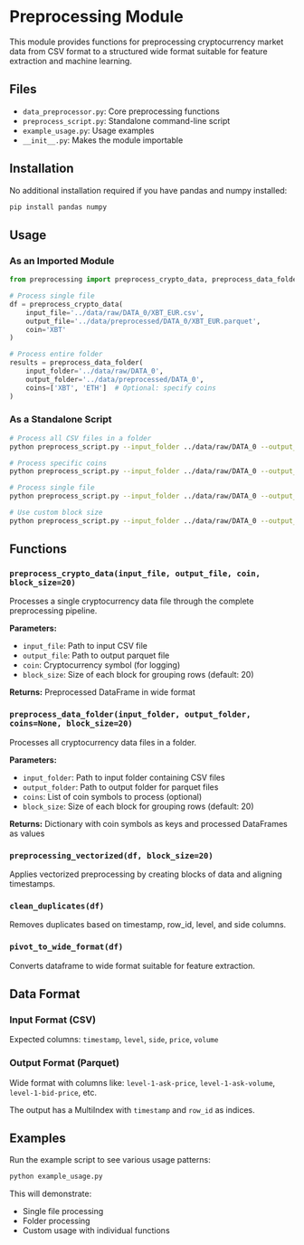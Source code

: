 # Preprocessing Module

This module provides functions for preprocessing cryptocurrency market data from CSV format to a structured wide format suitable for feature extraction and machine learning.

## Files

- `data_preprocessor.py`: Core preprocessing functions
- `preprocess_script.py`: Standalone command-line script
- `example_usage.py`: Usage examples
- `__init__.py`: Makes the module importable

## Installation

No additional installation required if you have pandas and numpy installed:

```bash
pip install pandas numpy
```

## Usage

### As an Imported Module

```python
from preprocessing import preprocess_crypto_data, preprocess_data_folder

# Process single file
df = preprocess_crypto_data(
    input_file='../data/raw/DATA_0/XBT_EUR.csv',
    output_file='../data/preprocessed/DATA_0/XBT_EUR.parquet',
    coin='XBT'
)

# Process entire folder
results = preprocess_data_folder(
    input_folder='../data/raw/DATA_0',
    output_folder='../data/preprocessed/DATA_0',
    coins=['XBT', 'ETH']  # Optional: specify coins
)
```

### As a Standalone Script

```bash
# Process all CSV files in a folder
python preprocess_script.py --input_folder ../data/raw/DATA_0 --output_folder ../data/preprocessed/DATA_0

# Process specific coins
python preprocess_script.py --input_folder ../data/raw/DATA_0 --output_folder ../data/preprocessed/DATA_0 --coins XBT ETH

# Process single file
python preprocess_script.py --input_folder ../data/raw/DATA_0 --output_folder ../data/preprocessed/DATA_0 --single_file XBT

# Use custom block size
python preprocess_script.py --input_folder ../data/raw/DATA_0 --output_folder ../data/preprocessed/DATA_0 --block_size 30
```

## Functions

### `preprocess_crypto_data(input_file, output_file, coin, block_size=20)`

Processes a single cryptocurrency data file through the complete preprocessing pipeline.

**Parameters:**
- `input_file`: Path to input CSV file
- `output_file`: Path to output parquet file  
- `coin`: Cryptocurrency symbol (for logging)
- `block_size`: Size of each block for grouping rows (default: 20)

**Returns:** Preprocessed DataFrame in wide format

### `preprocess_data_folder(input_folder, output_folder, coins=None, block_size=20)`

Processes all cryptocurrency data files in a folder.

**Parameters:**
- `input_folder`: Path to input folder containing CSV files
- `output_folder`: Path to output folder for parquet files
- `coins`: List of coin symbols to process (optional)
- `block_size`: Size of each block for grouping rows (default: 20)

**Returns:** Dictionary with coin symbols as keys and processed DataFrames as values

### `preprocessing_vectorized(df, block_size=20)`

Applies vectorized preprocessing by creating blocks of data and aligning timestamps.

### `clean_duplicates(df)`

Removes duplicates based on timestamp, row_id, level, and side columns.

### `pivot_to_wide_format(df)`

Converts dataframe to wide format suitable for feature extraction.

## Data Format

### Input Format (CSV)
Expected columns: `timestamp`, `level`, `side`, `price`, `volume`

### Output Format (Parquet)
Wide format with columns like: `level-1-ask-price`, `level-1-ask-volume`, `level-1-bid-price`, etc.

The output has a MultiIndex with `timestamp` and `row_id` as indices.

## Examples

Run the example script to see various usage patterns:

```bash
python example_usage.py
```

This will demonstrate:
- Single file processing
- Folder processing
- Custom usage with individual functions

